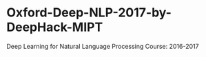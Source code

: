 # Oxford-Deep-NLP-2017-by-DeepHack-MIPT
Deep Learning for Natural Language Processing Course:  2016-2017
